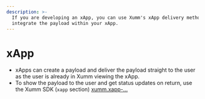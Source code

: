 ```yaml
---
description: >-
  If you are developing an xApp, you can use Xumm's xApp delivery method to
  integrate the payload within your xApp.
---
```


# xApp

* xApps can create a payload and deliver the payload straight to the user as the user is already in Xumm viewing the xApp.
* To show the payload to the user and get status updates on return, use the Xumm SDK (`xapp` section) [xumm.xapp-...](../../../js-ts-sdk/sdk-syntax/xumm.xapp-.../ "mention")
